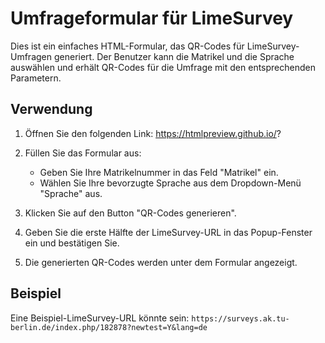 # Umfrageformular für LimeSurvey

Dies ist ein einfaches HTML-Formular, das QR-Codes für LimeSurvey-Umfragen generiert. Der Benutzer kann die Matrikel und die Sprache auswählen und erhält QR-Codes für die Umfrage mit den entsprechenden Parametern.

## Verwendung

1. Öffnen Sie den folgenden Link: https://htmlpreview.github.io/?

2. Füllen Sie das Formular aus:
   - Geben Sie Ihre Matrikelnummer in das Feld "Matrikel" ein.
   - Wählen Sie Ihre bevorzugte Sprache aus dem Dropdown-Menü "Sprache" aus.

3. Klicken Sie auf den Button "QR-Codes generieren".

4. Geben Sie die erste Hälfte der LimeSurvey-URL in das Popup-Fenster ein und bestätigen Sie.

5. Die generierten QR-Codes werden unter dem Formular angezeigt.

## Beispiel

Eine Beispiel-LimeSurvey-URL könnte sein: `https://surveys.ak.tu-berlin.de/index.php/182878?newtest=Y&lang=de`




